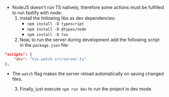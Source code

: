 - NodeJS doesn't run TS natively, therefore some actions must be fulfilled to run fastify with node:
	1. install the following libs as dev dependencies:
		- `npm install -D typescript`
		- `npm install -D @types/node`
		- `npm install -D tsx`
	2. Now, to run the server during development add the following script in the `package.json` file:
```JSON 
"scripts": {
	"dev": "tsx watch src/server.ts"
},
```
- The `watch` flag makes the server reload automatically on saving changed files.

	3. Finally, just execute `npm run dev` to run the project in dev mode.